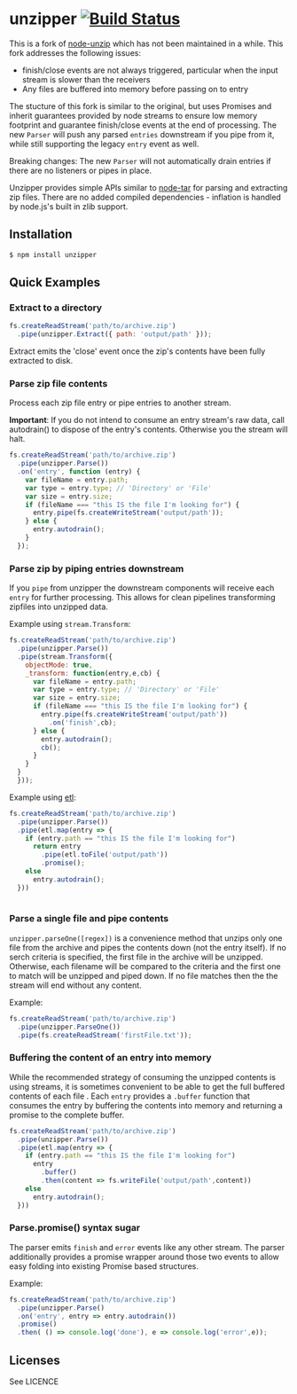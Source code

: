 # unzipper [![Build Status](https://api.travis-ci.org/ZJONSSON/node-unzipper.png)](https://api.travis-ci.org/ZJONSSON/node-unzipper)

This is a fork of [node-unzip](https://github.com/EvanOxfeld/node-pullstream) which has not been maintained in a while.  This fork addresses the following issues:
* finish/close events are not always triggered, particular when the input stream is slower than the receivers
* Any files are buffered into memory before passing on to entry

The stucture of this fork is similar to the original, but uses Promises and inherit guarantees provided by node streams to ensure low memory footprint and guarantee finish/close events at the end of processing.   The new `Parser` will push any parsed `entries` downstream if you pipe from it, while still supporting the legacy `entry` event as well.   

Breaking changes: The new `Parser` will not automatically drain entries if there are no listeners or pipes in place.

Unzipper provides simple APIs similar to [node-tar](https://github.com/isaacs/node-tar) for parsing and extracting zip files.
There are no added compiled dependencies - inflation is handled by node.js's built in zlib support.  

## Installation

```bash
$ npm install unzipper
```

## Quick Examples

### Extract to a directory
```js
fs.createReadStream('path/to/archive.zip')
  .pipe(unzipper.Extract({ path: 'output/path' }));
```

Extract emits the 'close' event once the zip's contents have been fully extracted to disk.

### Parse zip file contents

Process each zip file entry or pipe entries to another stream.

__Important__: If you do not intend to consume an entry stream's raw data, call autodrain() to dispose of the entry's
contents. Otherwise you the stream will halt.

```js
fs.createReadStream('path/to/archive.zip')
  .pipe(unzipper.Parse())
  .on('entry', function (entry) {
    var fileName = entry.path;
    var type = entry.type; // 'Directory' or 'File'
    var size = entry.size;
    if (fileName === "this IS the file I'm looking for") {
      entry.pipe(fs.createWriteStream('output/path'));
    } else {
      entry.autodrain();
    }
  });
```
### Parse zip by piping entries downstream

If you `pipe` from unzipper the downstream components will receive each `entry` for further processing.   This allows for clean pipelines transforming zipfiles into unzipped data.

Example using `stream.Transform`:

```js
fs.createReadStream('path/to/archive.zip')
  .pipe(unzipper.Parse())
  .pipe(stream.Transform({
    objectMode: true,
    _transform: function(entry,e,cb) {
      var fileName = entry.path;
      var type = entry.type; // 'Directory' or 'File'
      var size = entry.size;
      if (fileName === "this IS the file I'm looking for") {
        entry.pipe(fs.createWriteStream('output/path'))
          .on('finish',cb);
      } else {
        entry.autodrain();
        cb();
      }
    }
  }
  }));
```

Example using [etl](https://www.npmjs.com/package/etl):

```js
fs.createReadStream('path/to/archive.zip')
  .pipe(unzipper.Parse())
  .pipe(etl.map(entry => {
    if (entry.path == "this IS the file I'm looking for")
      return entry
        .pipe(etl.toFile('output/path'))
        .promise();
    else
      entry.autodrain();
  }))
  
```

### Parse a single file and pipe contents

`unzipper.parseOne([regex])` is a convenience method that unzips only one file from the archive and pipes the contents down (not the entry itself).  If no serch criteria is specified, the first file in the archive will be unzipped.  Otherwise, each filename will be compared to the criteria and the first one to match will be unzipped and piped down.  If no file matches then the the stream will end without any content.

Example:

```js
fs.createReadStream('path/to/archive.zip')
  .pipe(unzipper.ParseOne())
  .pipe(fs.createReadStream('firstFile.txt'));
```

### Buffering the content of an entry into memory

While the recommended strategy of consuming the unzipped contents is using streams, it is sometimes convenient to be able to get the full buffered contents of each file .  Each `entry` provides a `.buffer` function that consumes the entry by buffering the contents into memory and returning a promise to the complete buffer.  

```js
fs.createReadStream('path/to/archive.zip')
  .pipe(unzipper.Parse())
  .pipe(etl.map(entry => {
    if (entry.path == "this IS the file I'm looking for")
      entry
        .buffer()
        .then(content => fs.writeFile('output/path',content))
    else
      entry.autodrain();
  }))
```

### Parse.promise() syntax sugar

The parser emits `finish` and `error` events like any other stream.  The parser additionally provides a promise wrapper around those two events to allow easy folding into existing Promise based structures.

Example:

```js
fs.createReadStream('path/to/archive.zip')
  .pipe(unzipper.Parse()
  .on('entry', entry => entry.autodrain())
  .promise()
  .then( () => console.log('done'), e => console.log('error',e));
```


## Licenses
See LICENCE